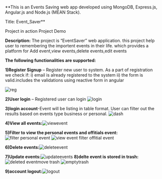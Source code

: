 
**This is an Events Saving web app developed using MongoDB, Express.js, Angular.js and Node.js (MEAN Stack).




Title: Event_Saver**

Project in action
Project Demo

**Description:**
The project is “EventSaver” web application. this project help user to remembering the importent events in their life. 
which provides a platform for Add event,view events,delete events,edit events


**The following functionalities are supported:**



**1)Register Signup** – Register new user to system. As a part of registration we check if: i)  email is already registered to the system ii) the form is valid.includes the validations using reactive form in angular 

![reg](https://user-images.githubusercontent.com/109270284/199469101-388a11ed-b211-42e3-bfe3-edb3ece098d1.png)


**2)User login** – Registered user can login
![login](https://user-images.githubusercontent.com/109270284/199468929-c5841785-c2a2-4eb0-b59a-5698d4140012.png)



 **3)login account**-Event will be listing in table format. User can filter out the results based on events type business or personal. 
![dash](https://user-images.githubusercontent.com/109270284/199469125-de79edb7-92ac-4208-b88a-0769a99fa31d.png)

**4)View all events:**![viewevent](https://user-images.githubusercontent.com/109270284/199470778-13b12d84-90f5-41e9-81fc-186bac6a6595.png)

**5)Filter to view the personal events and offitials event:**![filter personal event](https://user-images.githubusercontent.com/109270284/199471130-334659af-2d26-4789-90fd-95cbb20c5d6a.png)
![view event filter offitial event](https://user-images.githubusercontent.com/109270284/199471291-50fba66d-5262-4b2f-8ff0-df254af6b9cf.png)

**6)Delete events:**![deleteevent](https://user-images.githubusercontent.com/109270284/199471923-6af04e54-5d03-40c9-871d-d5faeb3e8048.png)

**7)Update events:**![updateevents](https://user-images.githubusercontent.com/109270284/199472008-72a05786-d71f-4b66-9647-861a23e4dac1.png)
**8)delte event is stored in trash:**
![deleted eventmove trash](https://user-images.githubusercontent.com/109270284/199472155-e6c1a707-fc78-4a7f-bf0b-1ac3a9185468.png)
![emptytrash](https://user-images.githubusercontent.com/109270284/199472380-5988662e-9949-4438-a369-fa86267584a0.png)


**9)account logout:**![logout](https://user-images.githubusercontent.com/109270284/199472317-f249fd73-35de-446b-a949-f930de58cf36.png)











